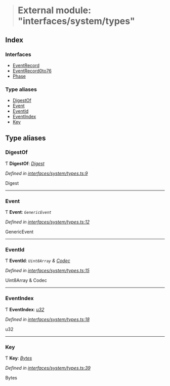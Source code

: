 > # External module: "interfaces/system/types"

## Index

### Interfaces

* [EventRecord](../interfaces/_interfaces_system_types_.eventrecord.md)
* [EventRecord0to76](../interfaces/_interfaces_system_types_.eventrecord0to76.md)
* [Phase](../interfaces/_interfaces_system_types_.phase.md)

### Type aliases

* [DigestOf](_interfaces_system_types_.md#digestof)
* [Event](_interfaces_system_types_.md#event)
* [EventId](_interfaces_system_types_.md#eventid)
* [EventIndex](_interfaces_system_types_.md#eventindex)
* [Key](_interfaces_system_types_.md#key)

## Type aliases

###  DigestOf

Ƭ **DigestOf**: *[Digest](../classes/_primitive_generic_digest_.digest.md)*

*Defined in [interfaces/system/types.ts:9](https://github.com/polkadot-js/api/blob/438c02d/packages/types/src/interfaces/system/types.ts#L9)*

Digest

___

###  Event

Ƭ **Event**: *`GenericEvent`*

*Defined in [interfaces/system/types.ts:12](https://github.com/polkadot-js/api/blob/438c02d/packages/types/src/interfaces/system/types.ts#L12)*

GenericEvent

___

###  EventId

Ƭ **EventId**: *`Uint8Array` & [Codec](../interfaces/_types_.codec.md)*

*Defined in [interfaces/system/types.ts:15](https://github.com/polkadot-js/api/blob/438c02d/packages/types/src/interfaces/system/types.ts#L15)*

Uint8Array & Codec

___

###  EventIndex

Ƭ **EventIndex**: *[u32](../interfaces/_interfaceregistry_.interfaceregistry.md#u32)*

*Defined in [interfaces/system/types.ts:18](https://github.com/polkadot-js/api/blob/438c02d/packages/types/src/interfaces/system/types.ts#L18)*

u32

___

###  Key

Ƭ **Key**: *[Bytes](../classes/_primitive_bytes_.bytes.md)*

*Defined in [interfaces/system/types.ts:39](https://github.com/polkadot-js/api/blob/438c02d/packages/types/src/interfaces/system/types.ts#L39)*

Bytes